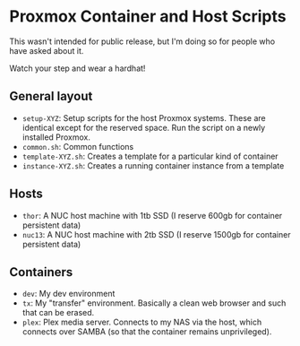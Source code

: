 Proxmox Container and Host Scripts
==================================

This wasn't intended for public release, but I'm doing so for people who have asked about it.

Watch your step and wear a hardhat!


## General layout

* `setup-XYZ`: Setup scripts for the host Proxmox systems. These are identical except for the reserved space. Run the script on a newly installed Proxmox.
* `common.sh`: Common functions
* `template-XYZ.sh`: Creates a template for a particular kind of container
* `instance-XYZ.sh`: Creates a running container instance from a template

## Hosts

* `thor`: A NUC host machine with 1tb SSD (I reserve 600gb for container persistent data)
* `nuc13`: A NUC host machine with 2tb SSD (I reserve 1500gb for container persistent data)

## Containers

* `dev`: My dev environment
* `tx`: My "transfer" environment. Basically a clean web browser and such that can be erased.
* `plex`: Plex media server. Connects to my NAS via the host, which connects over SAMBA (so that the container remains unprivileged).
